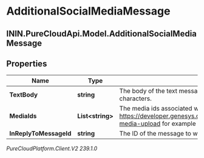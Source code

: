 # AdditionalSocialMediaMessage

## ININ.PureCloudApi.Model.AdditionalSocialMediaMessage

## Properties

|Name | Type | Description | Notes|
|------------ | ------------- | ------------- | -------------|
| **TextBody** | **string** | The body of the text message.  Maximum character count is 2000 characters. | [optional] |
| **MediaIds** | **List&lt;string&gt;** | The media ids associated with the text message. See https://developer.genesys.cloud/api/rest/v2/conversations/messaging-media-upload for example usage. | [optional] |
| **InReplyToMessageId** | **string** | The ID of the message to which this request is replying. | |



_PureCloudPlatform.Client.V2 239.1.0_
